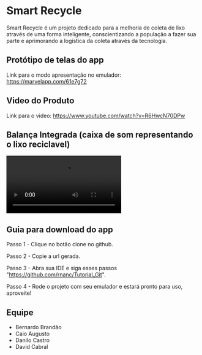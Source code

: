 # Smart Recycle

Smart Recycle é um projeto dedicado para a melhoria de coleta de lixo através de uma forma inteligente, conscientizando a população a fazer sua parte e aprimorando a logística da coleta através da tecnologia.

## Protótipo de telas do app

Link para o modo apresentação no emulador: https://marvelapp.com/61e7g72

## Video do Produto

Link para o video: https://www.youtube.com/watch?v=R6HwcN70DPw

## Balança Integrada (caixa de som representando o lixo reciclavel)

![Balança](https://github.com/caioaugustofb/Smart-Recycle/blob/master/GIF%20BALAN%C3%87A.mp4)

## Guia para download do app

Passo 1 - Clique no botão clone no github.

Passo 2 - Copie a url gerada.

Passo 3 - Abra sua IDE e siga esses passos "https://github.com/rnanc/Tutorial_Git".

Passo 4 - Rode o projeto com seu emulador e estará pronto para uso, aproveite!

## Equipe

* Bernardo Brandão
* Caio Augusto
* Danilo Castro
* David Cabral
